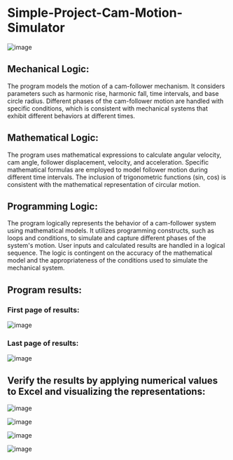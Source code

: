 # Simple-Project-Cam-Motion-Simulator

![image](https://github.com/user-attachments/assets/3b4dd386-2905-4e89-b6c0-3e5931ea1cca)

## Mechanical Logic:
The program models the motion of a cam-follower mechanism. It considers parameters such as harmonic rise, harmonic fall, time intervals, and base circle radius. Different phases of the cam-follower motion are handled with specific conditions, which is consistent with mechanical systems that exhibit different behaviors at different times.

## Mathematical Logic:
The program uses mathematical expressions to calculate angular velocity, cam angle, follower displacement, velocity, and acceleration. Specific mathematical formulas are employed to model follower motion during different time intervals. The inclusion of trigonometric functions (sin, cos) is consistent with the mathematical representation of circular motion.

## Programming Logic:
The program logically represents the behavior of a cam-follower system using mathematical models. It utilizes programming constructs, such as loops and conditions, to simulate and capture different phases of the system's motion. User inputs and calculated results are handled in a logical sequence. The logic is contingent on the accuracy of the mathematical model and the appropriateness of the conditions used to simulate the mechanical system.

## Program results:
### First page of results:

![image](https://github.com/user-attachments/assets/f053277b-cf23-48f1-9860-5dd84953cf6d)

### Last page of results:

![image](https://github.com/user-attachments/assets/1a8bf292-e9eb-4044-8f08-6bf47e355895)

## Verify the results by applying numerical values to Excel and visualizing the representations:

![image](https://github.com/user-attachments/assets/f0fc0cf3-640f-492b-9e63-2e624fe63263)

![image](https://github.com/user-attachments/assets/0813b7ce-6ba2-43e1-be97-616037a59b6a)

![image](https://github.com/user-attachments/assets/6ee662e2-9c89-4584-9aa4-16adb6a74cf4)

![image](https://github.com/user-attachments/assets/fde7faf9-ce09-4b0c-a794-28a33b7e3ffe)






